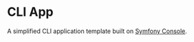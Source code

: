 CLI App
=======

A simplified CLI application template built on [Symfony Console](http://symfony.com/doc/current/components/console/index.html).
